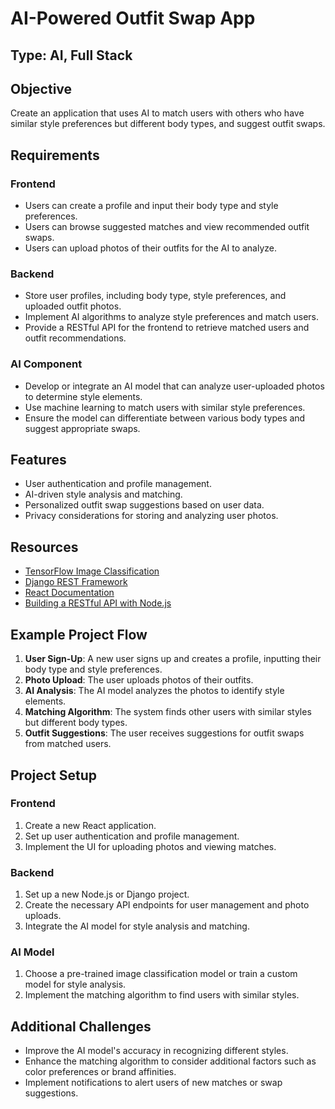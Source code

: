 # AI-Powered Outfit Swap App

## Type: AI, Full Stack

## Objective

Create an application that uses AI to match users with others who have similar style preferences but different body types, and suggest outfit swaps.

## Requirements

### Frontend
- Users can create a profile and input their body type and style preferences.
- Users can browse suggested matches and view recommended outfit swaps.
- Users can upload photos of their outfits for the AI to analyze.

### Backend
- Store user profiles, including body type, style preferences, and uploaded outfit photos.
- Implement AI algorithms to analyze style preferences and match users.
- Provide a RESTful API for the frontend to retrieve matched users and outfit recommendations.

### AI Component
- Develop or integrate an AI model that can analyze user-uploaded photos to determine style elements.
- Use machine learning to match users with similar style preferences.
- Ensure the model can differentiate between various body types and suggest appropriate swaps.

## Features

- User authentication and profile management.
- AI-driven style analysis and matching.
- Personalized outfit swap suggestions based on user data.
- Privacy considerations for storing and analyzing user photos.

## Resources

- [TensorFlow Image Classification](https://www.tensorflow.org/tutorials/images/classification)
- [Django REST Framework](https://www.django-rest-framework.org/)
- [React Documentation](https://reactjs.org/docs/getting-started.html)
- [Building a RESTful API with Node.js](https://www.smashingmagazine.com/2020/06/rest-api-node-javascript-mongodb/)

## Example Project Flow

1. **User Sign-Up**: A new user signs up and creates a profile, inputting their body type and style preferences.
2. **Photo Upload**: The user uploads photos of their outfits.
3. **AI Analysis**: The AI model analyzes the photos to identify style elements.
4. **Matching Algorithm**: The system finds other users with similar styles but different body types.
5. **Outfit Suggestions**: The user receives suggestions for outfit swaps from matched users.

## Project Setup

### Frontend

1. Create a new React application.
2. Set up user authentication and profile management.
3. Implement the UI for uploading photos and viewing matches.

### Backend

1. Set up a new Node.js or Django project.
2. Create the necessary API endpoints for user management and photo uploads.
3. Integrate the AI model for style analysis and matching.

### AI Model

1. Choose a pre-trained image classification model or train a custom model for style analysis.
2. Implement the matching algorithm to find users with similar styles.

## Additional Challenges

- Improve the AI model's accuracy in recognizing different styles.
- Enhance the matching algorithm to consider additional factors such as color preferences or brand affinities.
- Implement notifications to alert users of new matches or swap suggestions.

